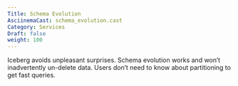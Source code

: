 ```yaml
---
Title: Schema Evolution
AsciinemaCast: schema_evolution.cast
Category: Services
Draft: false
weight: 100
---
```


Iceberg avoids unpleasant surprises. Schema evolution works and won’t inadvertently un-delete data. Users don’t need to know about partitioning to get fast queries.